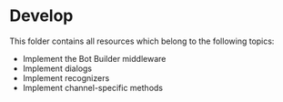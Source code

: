 # Develop
This folder contains all resources which belong to the following topics:
* Implement the Bot Builder middleware
* Implement dialogs
* Implement recognizers
* Implement channel-specific methods